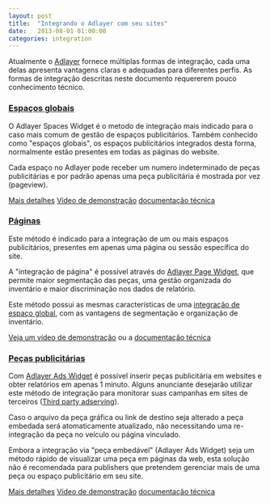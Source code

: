 ```yaml
---
layout: post
title:  "Integrando o Adlayer com seu sites"
date:   2013-08-01 01:00:00
categories: integration
---
```


Atualmente o [Adlayer](http://adlayer.com.br) fornece múltiplas formas de integração, cada uma delas apresenta vantagens claras e adequadas para diferentes perfis. As formas de integração descritas neste documento requererem pouco conhecimento técnico.

### [Espaços globais](/integration/spaces)
O Adlayer Spaces Widget é o metodo de integração mais indicado para o caso mais comum de gestão de espaços publicitários. Também conhecido como "espaços globais", os espaços publicitários integrados desta forma, normalmente estão presentes em todas as páginas do website. 

Cada espaço no Adlayer pode receber um numero indeterminado de peças publicitárias e por padrão apenas uma peça publicitária é mostrada por vez (pageview).

[Mais detalhes](/integration/spaces) [Vídeo de demonstração](http://www.youtube.com/watch?v=qiDub8TupVo) [documentação técnica](https://github.com/adlayer/javascript-api/blob/master/docs/widgets/spaces.md)

### [Páginas](/integration/pages)
Este método é indicado para a integração de um ou mais espaços publicitários, presentes em apenas uma página ou sessão específica do site. 

A "integração de página" é possível através do [Adlayer Page Widget](https://github.com/adlayer/javascript-api/blob/master/docs/widgets/pages.md), que permite maior segmentação das peças, uma gestão organizada do inventário e maior discriminação nos dados de relatório. 

Este método possui as mesmas características de uma [integração de espaço global](/integration/spaces), com as vantagens de segmentação e organização de inventário.

[Veja um vídeo de demonstração](http://www.youtube.com/watch?v=bjNrS2nTzCg) ou a [documentação técnica](https://github.com/adlayer/javascript-api/blob/master/docs/widgets/pages.md)

### [Peças publicitárias](/integration/ads)
Com [Adlayer Ads Widget](https://github.com/adlayer/javascript-api/blob/master/docs/widgets/ads.md) é possível inserir peças publicitária em websites e obter relatórios em apenas 1 minuto. Alguns anunciante desejarão utilizar este método de integração para monitorar suas campanhas em sites de terceiros ([Third party adserving](http://www.youtube.com/watch?v=zm2NcO2HJpc)).

Caso o arquivo da peça gráfica ou link de destino seja alterado a peça embedada será atomaticamente atualizado, não necessitando uma re-integração da peça no veículo ou página vinculado.

Embora a integração via "peça embedável" (Adlayer Ads Widget) seja um método rápido de visualizar uma peça em páginas da web, esta solução não é recomendada para publishers que pretendem gerenciar mais de uma peça ou espaço publicitário em seu site.

[Mais detalhes](/integration/ads) [Vídeo de demonstração](http://www.youtube.com/watch?v=GygCRBOWPtw) [documentação técnica](https://github.com/adlayer/javascript-api/blob/master/docs/widgets/ads.md)
